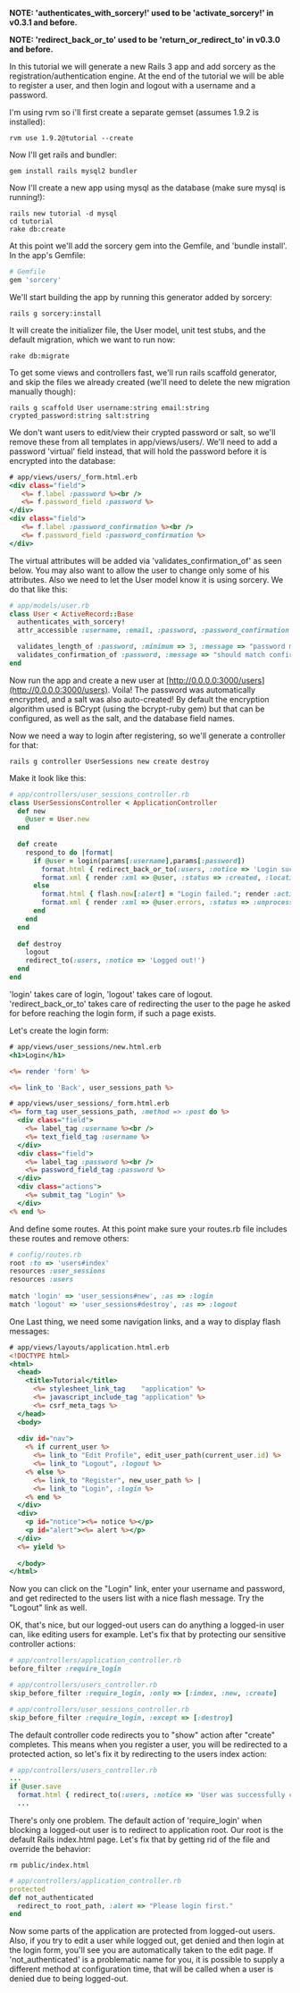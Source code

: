 **NOTE: 'authenticates_with_sorcery!' used to be 'activate_sorcery!' in v0.3.1 and before.**


**NOTE: 'redirect_back_or_to' used to be 'return_or_redirect_to' in v0.3.0 and before.**

In this tutorial we will generate a new Rails 3 app and add sorcery as the registration/authentication engine.
At the end of the tutorial we will be able to register a user, and then login and logout with a username and a password.

I'm using rvm so i'll first create a separate gemset (assumes 1.9.2 is installed):

    rvm use 1.9.2@tutorial --create



Now I'll get rails and bundler:

    gem install rails mysql2 bundler



Now I'll create a new app using mysql as the database (make sure mysql is running!):

    rails new tutorial -d mysql
    cd tutorial
    rake db:create



At this point we'll add the sorcery gem into the Gemfile, and 'bundle install'. In the app's Gemfile:

```ruby
# Gemfile
gem 'sorcery'
```


We'll start building the app by running this generator added by sorcery:

    rails g sorcery:install



It will create the initializer file, the User model, unit test stubs, and the default migration, which we want to run now:

    rake db:migrate



To get some views and controllers fast, we'll run rails scaffold generator, and skip the files we already created (we'll need to delete the new migration manually though):

    rails g scaffold User username:string email:string crypted_password:string salt:string



We don't want users to edit/view their crypted password or salt, so we'll remove these from all templates in app/views/users/.
We'll need to add a password 'virtual' field instead, that will hold the password before it is encrypted into the database:

```rhtml
# app/views/users/_form.html.erb
<div class="field">
   <%= f.label :password %><br />
   <%= f.password_field :password %>
</div>
<div class="field">
   <%= f.label :password_confirmation %><br />
   <%= f.password_field :password_confirmation %>
</div>
```

The virtual attributes will be added via 'validates_confirmation_of' as seen below. You may also want to allow the user to change only some of his attributes. Also we need to let the User model know it is using sorcery. We do that like this:

```ruby
# app/models/user.rb
class User < ActiveRecord::Base
  authenticates_with_sorcery!
  attr_accessible :username, :email, :password, :password_confirmation

  validates_length_of :password, :minimum => 3, :message => "password must be at least 3 characters long", :if => :password
  validates_confirmation_of :password, :message => "should match confirmation", :if => :password
end
```

Now run the app and create a new user at [http://0.0.0.0:3000/users](http://0.0.0.0:3000/users). 
Voila! The password was automatically encrypted, and a salt was also auto-created!
By default the encryption algorithm used is BCrypt (using the bcrypt-ruby gem) but that can be configured, as well as the salt, and the database field names.

Now we need a way to login after registering, so we'll generate a controller for that:


    rails g controller UserSessions new create destroy


Make it look like this:

```ruby
# app/controllers/user_sessions_controller.rb
class UserSessionsController < ApplicationController
  def new
    @user = User.new
  end
  
  def create
    respond_to do |format|
      if @user = login(params[:username],params[:password])
        format.html { redirect_back_or_to(:users, :notice => 'Login successful.') }
        format.xml { render :xml => @user, :status => :created, :location => @user }
      else
        format.html { flash.now[:alert] = "Login failed."; render :action => "new" }
        format.xml { render :xml => @user.errors, :status => :unprocessable_entity }
      end
    end
  end
    
  def destroy
    logout
    redirect_to(:users, :notice => 'Logged out!')
  end
end
```

'login' takes care of login, 'logout' takes care of logout.
'redirect_back_or_to' takes care of redirecting the user to the page he asked for before reaching the login form, if such a page exists.

Let's create the login form:

```rhtml
# app/views/user_sessions/new.html.erb
<h1>Login</h1>

<%= render 'form' %>

<%= link_to 'Back', user_sessions_path %>
```

```rhtml
# app/views/user_sessions/_form.html.erb
<%= form_tag user_sessions_path, :method => :post do %>
  <div class="field">
    <%= label_tag :username %><br />
    <%= text_field_tag :username %>
  </div>
  <div class="field">
    <%= label_tag :password %><br />
    <%= password_field_tag :password %>
  </div>
  <div class="actions">
    <%= submit_tag "Login" %>
  </div>
<% end %>
```

And define some routes. At this point make sure your routes.rb file includes these routes and remove others:

```ruby
# config/routes.rb
root :to => 'users#index'
resources :user_sessions
resources :users
  
match 'login' => 'user_sessions#new', :as => :login
match 'logout' => 'user_sessions#destroy', :as => :logout
```

One Last thing, we need some navigation links, and a way to display flash messages:

```rhtml
# app/views/layouts/application.html.erb
<!DOCTYPE html>
<html>
  <head>
    <title>Tutorial</title>
      <%= stylesheet_link_tag    "application" %>
      <%= javascript_include_tag "application" %>
      <%= csrf_meta_tags %>
  </head>
  <body>
    
  <div id="nav">
    <% if current_user %>
      <%= link_to "Edit Profile", edit_user_path(current_user.id) %>
      <%= link_to "Logout", :logout %>
    <% else %>
      <%= link_to "Register", new_user_path %> |
      <%= link_to "Login", :login %>
    <% end %>
  </div>
  <div>
    <p id="notice"><%= notice %></p>
    <p id="alert"><%= alert %></p>
  </div>
  <%= yield %>
    
  </body>
</html>
```

Now you can click on the "Login" link, enter your username and password, and get redirected to the users list with a nice flash message. Try the "Logout" link as well.

OK, that's nice, but our logged-out users can do anything a logged-in user can, like editing users for example.
Let's fix that by protecting our sensitive controller actions:

```ruby
# app/controllers/application_controller.rb
before_filter :require_login

# app/controllers/users_controller.rb
skip_before_filter :require_login, :only => [:index, :new, :create]

# app/controllers/user_sessions_controller.rb
skip_before_filter :require_login, :except => [:destroy]
```

The default controller code redirects you to "show" action after "create" completes.
This means when you register a user, you will be redirected to a protected action, so let's fix it by redirecting to the users index action:

```ruby
# app/controllers/users_controller.rb
...
if @user.save
  format.html { redirect_to(:users, :notice => 'User was successfully created.') }
  ...
```

There's only one problem. The default action of 'require_login' when blocking a logged-out user is to redirect to application root. Our root is the default Rails index.html page. Let's fix that by getting rid of the file and override the behavior:

    rm public/index.html

```ruby
# app/controllers/application_controller.rb
protected
def not_authenticated
  redirect_to root_path, :alert => "Please login first."
end
```

Now some parts of the application are protected from logged-out users. Also, if you try to edit a user while logged out, get denied and then login at the login form, you'll see you are automatically taken to the edit page. If 'not_authenticated' is a problematic name for you, it is possible to supply a different method at configuration time, that will be called when a user is denied due to being logged-out.